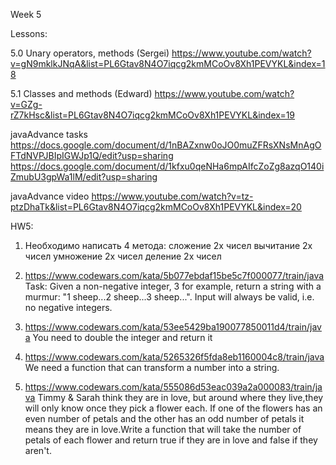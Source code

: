 Week 5

Lessons:

5.0 Unary operators, methods (Sergei)
https://www.youtube.com/watch?v=gN9mklkJNqA&list=PL6Gtav8N4O7iqcg2kmMCoOv8Xh1PEVYKL&index=18

5.1 Classes and methods (Edward)
https://www.youtube.com/watch?v=GZg-rZ7kHsc&list=PL6Gtav8N4O7iqcg2kmMCoOv8Xh1PEVYKL&index=19

javaAdvance tasks
https://docs.google.com/document/d/1nBAZxnw0oJO0muZFRsXNsMnAgOFTdNVPJBIpIGWJp1Q/edit?usp=sharing
https://docs.google.com/document/d/1kfxu0qeNHa6mpAIfcZoZg8azqO140iZmubU3gpWa1lM/edit?usp=sharing

javaAdvance video
https://www.youtube.com/watch?v=tz-ptzDhaTk&list=PL6Gtav8N4O7iqcg2kmMCoOv8Xh1PEVYKL&index=20

HW5:

1. Необходимо написать 4 метода:
   сложение 2х чисел
   вычитание 2х чисел
   умножение 2х чисел
   деление 2х чисел



2. https://www.codewars.com/kata/5b077ebdaf15be5c7f000077/train/java
   Task:
   Given a non-negative integer, 3 for example, return a string with a murmur:
    "1 sheep...2 sheep...3 sheep...". Input will always be valid, i.e. no negative integers.
   
3. https://www.codewars.com/kata/53ee5429ba190077850011d4/train/java
   You need to double the integer and return it
   
4. https://www.codewars.com/kata/5265326f5fda8eb1160004c8/train/java
   We need a function that can transform a number into a string.

5. https://www.codewars.com/kata/555086d53eac039a2a000083/train/java
   Timmy & Sarah think they are in love, but around where they live,they will only know once they
   pick a flower each. If one of the flowers has an even number of petals and the other has
   an odd number of petals it means they are in love.Write a function that will take the number
   of petals of each flower and return true if they are in love and false if they aren't.